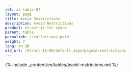 ```yaml
---
ref: xi-table-07
layout: page
title: Avoid Restrictions
description: Avoid Restrictions
product: xtract-is-for-azure
parent: table
permalink: /:collection/:path
weight: 7
lang: en_GB
old_url: /Xtract-IS-EN/default.aspx?pageid=restrictions
---
```

{% include _content/en/tables/avoid-restrictions.md  %}